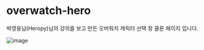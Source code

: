 # overwatch-hero

박영웅님(Heropy)님의 강의를 보고 만든 오버워치 캐릭터 선택 창 클론 페이지 입니다.

![image](https://user-images.githubusercontent.com/55288856/121235028-5da7de00-c8cf-11eb-9b50-e2b0f445a1c6.png)

